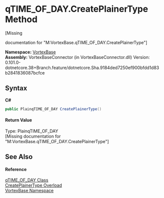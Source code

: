 # qTIME_OF_DAY.CreatePlainerType Method 
 

\[Missing <summary> documentation for "M:VortexBase.qTIME_OF_DAY.CreatePlainerType"\]

**Namespace:**&nbsp;<a href="N_VortexBase.md">VortexBase</a><br />**Assembly:**&nbsp;VortexBaseConnector (in VortexBaseConnector.dll) Version: 0.101.0-dotnetcore.38+Branch.feature/dotnetcore.Sha.9184ded7250ef900bfdd1d83b2841836087bcfce

## Syntax

**C#**<br />
``` C#
public PlainqTIME_OF_DAY CreatePlainerType()
```


#### Return Value
Type: PlainqTIME_OF_DAY<br />\[Missing <returns> documentation for "M:VortexBase.qTIME_OF_DAY.CreatePlainerType"\]

## See Also


#### Reference
<a href="T_VortexBase_qTIME_OF_DAY.md">qTIME_OF_DAY Class</a><br /><a href="Overload_VortexBase_qTIME_OF_DAY_CreatePlainerType.md">CreatePlainerType Overload</a><br /><a href="N_VortexBase.md">VortexBase Namespace</a><br />
